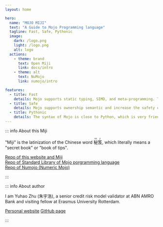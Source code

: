 ```yaml
---
layout: home

hero:
  name: "MOJO MIJI"
  text: "A Guide to Mojo Programming language"
  tagline: Fast, Safe, Pythonic
  image:
    dark: /logo.png
    light: /logo.png
    alt: logo
  actions:
    - theme: brand
      text: Open Miji
      link: docs/intro
    - theme: alt
      text: NuMojo
      link: numojo/intro

features:
  - title: Fast
    details: Mojo supports static typing, SIMD, and meta-programming. The speed of Mojo is much, much faster than that of Python.
  - title: Safe
    details: Mojo supports ownership semantic and increase the safety of memory.
  - title: Pythonic
    details: The syntax of Mojo is close to Python, which is very friendly for Python users.
---
```


::: info About this Miji

"Miji" is the latinization of the Chinese word <ruby>秘<rt>mì</rt>笈<rt>jí</rt></ruby>, which literally means a "secret book" or "book of tips".

[Repo of this website and Miji](https://github.com/forFudan/MojoMiji)  
[Repo of Standard Library of Mojo porgramming language](https://github.com/modularml/mojo)  
[Repo of Numojo (Numeric Mojo)](https://github.com/Mojo-Numerics-and-Algorithms-group/NuMojo)

:::

::: info About author

I am Yuhao Zhu (朱宇浩), a senior credit risk model validator at ABN AMRO Bank and visiting fellow at Erasmus University Rotterdam.

[Personal website](https://zhuyuhao.com)
[GitHub page](https://github.com/forFudan)

:::
